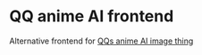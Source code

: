 # QQ anime AI frontend

Alternative frontend for [QQs anime AI image thing](https://h5.tu.qq.com/web/ai-2d/cartoon/index)